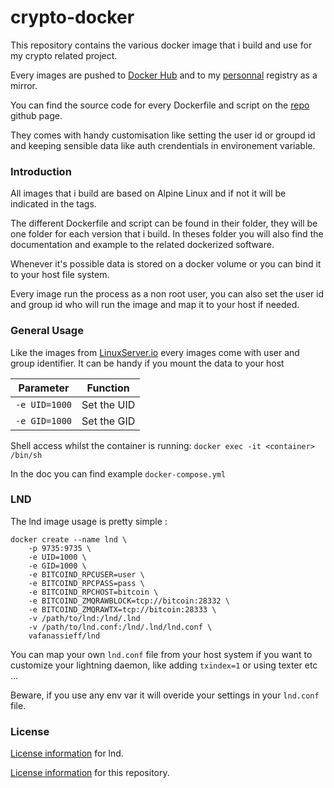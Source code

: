 # crypto-docker

This repository contains the various docker image that i build and use for my crypto related project.

Every images are pushed to [Docker Hub](https://hub.docker.com/u/vafanassieff) and to my [personnal](https://docker.afa.ovh/) registry as a mirror.

You can find the source code for every Dockerfile and script on the [repo](https://github.com/vafanassieff/crypto-docker) github page.

They comes with handy customisation like setting the user id or groupd id and keeping sensible data like auth crendentials in environement variable.

### Introduction

All images that i build are based on Alpine Linux and if not it will be indicated in the tags.

The different Dockerfile and script can be found in their folder, they will be one folder for each version that i build. In theses folder you will also find the documentation and example to the related dockerized software.

Whenever it's possible data is stored on a docker volume or you can bind it to your host file system.

Every image run the process as a non root user, you can also set the user id and group id who will run the image and map it to your host if needed.

### General Usage

Like the images from [LinuxServer.io](https://hub.docker.com/u/linuxserver/) every images come with user and group identifier. It can be handy if you mount the data to your host 

| Parameter | Function |
| :----: | --- |
| `-e UID=1000` | Set the UID |
| `-e GID=1000` | Set the GID |

Shell access whilst the container is running: `docker exec -it <container> /bin/sh`

In the doc you can find example `docker-compose.yml`

### LND

The lnd image usage is pretty simple :

```
docker create --name lnd \
    -p 9735:9735 \
    -e UID=1000 \
    -e GID=1000 \
    -e BITCOIND_RPCUSER=user \
    -e BITCOIND_RPCPASS=pass \
    -e BITCOIND_RPCHOST=bitcoin \
    -e BITCOIND_ZMQRAWBLOCK=tcp://bitcoin:28332 \
    -e BITCOIND_ZMQRAWTX=tcp://bitcoin:28333 \
    -v /path/to/lnd:/lnd/.lnd
    -v /path/to/lnd.conf:/lnd/.lnd/lnd.conf \
    vafanassieff/lnd

```

You can map your own `lnd.conf` file from your host system if you want to customize your lightning daemon, like adding `txindex=1` or using texter etc ...

Beware, if you use any env var it will overide your settings in your `lnd.conf` file.

### License

[License information](https://github.com/lightningnetwork/lnd/blob/master/LICENSE) for lnd.

[License information](https://github.com/vafanassieff/crypto-docker/blob/master/LICENSE) for this repository.
